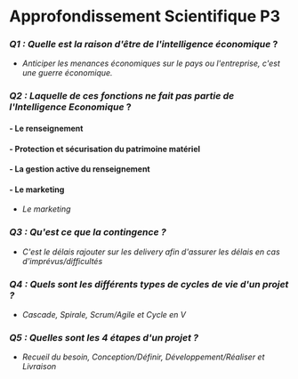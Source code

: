 # Approfondissement Scientifique P3 

### *Q1 : Quelle est la raison d'être de l'intelligence économique* ? 
- *Anticiper les menances économiques sur le pays ou l'entreprise, c'est une guerre économique.*

### *Q2 : Laquelle de ces fonctions ne fait pas partie de l'Intelligence Economique* ? 
####  - Le renseignement
####  - Protection et sécurisation du patrimoine matériel
####  - La gestion active du renseignement
####  - Le marketing  
- *Le marketing*


### *Q3 : Qu'est ce que la contingence ?* 
- *C'est le délais rajouter sur les delivery afin d'assurer les délais en cas d'imprévus/difficultés*

### *Q4 : Quels sont les différents types de cycles de vie d'un projet ?*
- *Cascade, Spirale, Scrum/Agile et Cycle en V*

### *Q5 : Quelles sont les 4 étapes d'un projet ?*
- *Recueil du besoin, Conception/Définir, Développement/Réaliser et Livraison*
